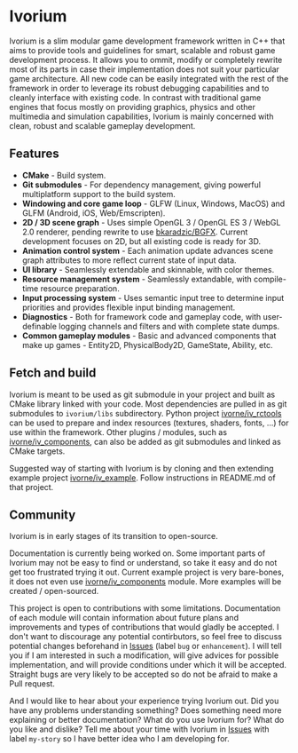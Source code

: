 # Ivorium
Ivorium is a slim modular game development framework written in C++ that aims to provide tools and guidelines for smart, scalable and robust game development process.
It allows you to ommit, modify or completely rewrite most of its parts in case their implementation does not suit your particular game architecture.
All new code can be easily integrated with the rest of the framework in order to leverage its robust debugging capabilities and to cleanly interface with existing code.
In contrast with traditional game engines that focus mostly on providing graphics, physics and other multimedia and simulation capabilities, Ivorium is mainly concerned with clean, robust and scalable gameplay development.

## Features
  * **CMake** - Build system.
  * **Git submodules** - For dependency management, giving powerful multiplatform support to the build system.
  * **Windowing and core game loop** - GLFW (Linux, Windows, MacOS) and GLFM (Android, iOS, Web/Emscripten).
  * **2D / 3D scene graph** - Uses simple OpenGL 3 / OpenGL ES 3 / WebGL 2.0 renderer, pending rewrite to use [bkaradzic/BGFX](https://github.com/bkaradzic/bgfx). Current development focuses on 2D, but all existing code is ready for 3D.
  * **Animation control system** - Each animation update advances scene graph attributes to more reflect current state of input data.
  * **UI library** - Seamlessly extendable and skinnable, with color themes.
  * **Resource management system** - Seamlessly extandable, with compile-time resource preparation.
  * **Input processing system** - Uses semantic input tree to determine input priorities and provides flexible input binding management.
  * **Diagnostics** - Both for framework code and gameplay code, with user-definable logging channels and filters and with complete state dumps.
  * **Common gameplay modules** - Basic and advanced components that make up games - Entity2D, PhysicalBody2D, GameState, Ability, etc.

## Fetch and build
Ivorium is meant to be used as git submodule in your project and built as CMake library linked with your code.
Most dependencies are pulled in as git submodules to `ivorium/libs` subdirectory.
Python project [ivorne/iv_rctools](https://github.com/ivorne/iv_rctools) can be used to prepare and index resources (textures, shaders, fonts, ...) for use within the framework. Other plugins / modules, such as [ivorne/iv_components](https://github.com/ivorne/iv_components), can also be added as git submodules and linked as CMake targets.

Suggested way of starting with Ivorium is by cloning and then extending example project [ivorne/iv_example](https://github.com/ivorne/iv_example). Follow instructions in README.md of that project.

## Community
Ivorium is in early stages of its transition to open-source.

Documentation is currently being worked on. Some important parts of Ivorium may not be easy to find or understand, so take it easy and do not get too frustrated trying it out. Current example project is very bare-bones, it does not even use [ivorne/iv_components](https://github.com/ivorne/iv_components) module. More examples will be created / open-sourced.

This project is open to contributions with some limitations. Documentation of each module will contain information about future plans and improvements and types of contributions that would gladly be accepted. I don't want to discourage any potential contirbutors, so feel free to discuss potential changes beforehand in [Issues](https://github.com/ivorne/ivorium/issues) (label `bug` or `enhancement`). I will tell you if I am interested in such a modification, will give advices for possible implementation, and will provide conditions under which it will be accepted. Straight bugs are very likely to be accepted so do not be afraid to make a Pull request.

And I would like to hear about your experience trying Ivorium out. Did you have any problems understanding something? Does something need more explaining or better documentation? What do you use Ivorium for? What do you like and dislike? Tell me about your time with Ivorium in [Issues](https://github.com/ivorne/ivorium/issues) with label `my-story` so I have better idea who I am developing for.
